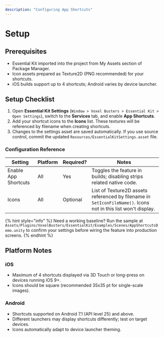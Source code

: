 ```yaml
---
description: "Configuring App Shortcuts"
---
```


# Setup

## Prerequisites
- Essential Kit imported into the project from My Assets section of Package Manager.
- Icon assets prepared as Texture2D (PNG recommended) for your shortcuts.
- iOS builds support up to 4 shortcuts; Android varies by device launcher.

## Setup Checklist
1. Open **Essential Kit Settings** (`Window > Voxel Busters > Essential Kit > Open Settings`), switch to the **Services** tab, and enable **App Shortcuts**.
2. Add your shortcut icons to the **Icons** list. These textures will be referenced by filename when creating shortcuts.
3. Changes to the settings asset are saved automatically. If you use source control, commit the updated `Resources/EssentialKitSettings.asset` file.

### Configuration Reference
| Setting | Platform | Required? | Notes |
| --- | --- | --- | --- |
| Enable App Shortcuts | All | Yes | Toggles the feature in builds; disabling strips related native code. |
| Icons | All | Optional | List of Texture2D assets referenced by filename in `SetIconFileName()`. Icons not in this list won't display. |

{% hint style="info" %}
Need a working baseline? Run the sample at `Assets/Plugins/VoxelBusters/EssentialKit/Examples/Scenes/AppShortcutsDemo.unity` to confirm your settings before wiring the feature into production screens.
{% endhint %}

## Platform Notes

### iOS
- Maximum of 4 shortcuts displayed via 3D Touch or long-press on devices running iOS 9+.
- Icons should be square (recommended 35x35 pt for single-scale images).

### Android
- Shortcuts supported on Android 7.1 (API level 25) and above.
- Different launchers may display shortcuts differently; test on target devices.
- Icons automatically adapt to device launcher theming.
